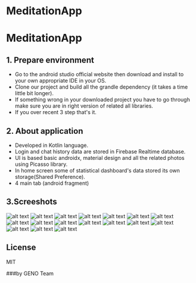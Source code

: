 # MeditationApp

# MeditationApp
## 1. Prepare environment
- Go to the android studio official website then download and install to your own appropriate IDE in your OS.
- Clone our project and build all the grandle dependency (it takes a time little bit longer).
- If something wrong in your downloaded project you have to go through make sure you are in right version of related all libraries.
- If you over recent 3 step that's it. 

## 2. About application
- Developed in Kotlin language.
- Login and chat history data are stored in Firebase Realtime database.
- UI is based basic androidx, material design and all the related photos using Picasso library.
- In home screen some of statistical dashboard's data stored its own storage(Shared Preference).
- 4 main tab (android fragment)

## 3.Screeshots


![alt text](/screenshots/1.login.jpg)
![alt text](/screenshots/2.loginwithusername.jpg)
![alt text](/screenshots/3.onboarding1.jpg)
![alt text](/screenshots/4.onboarding2.jpg)
![alt text](/screenshots/5.homepage.jpg)
![alt text](/screenshots/6.meditate.jpg)
![alt text](/screenshots/7.meditationStarted.jpg)
![alt text](/screenshots/8.stopMeditation.jpg)
![alt text](/screenshots/9.breathingEx.jpg)
![alt text](/screenshots/10.breathinBreathOut.jpg)
![alt text](/screenshots/11.learnSection.jpg)
![alt text](/screenshots/12.learnPlayingVideo.jpg)
![alt text](/screenshots/13.forumAndChatSection.jpg)
![alt text](/screenshots/14.profileSection.jpg)
![alt text](/screenshots/15.signUpSection.jpg)
![alt text](/screenshots/16.signUpWithUserInfo.jpg)
![alt text](/screenshots/17.afterNewUserLogin.jpg)


## License

MIT

###by GENO Team
